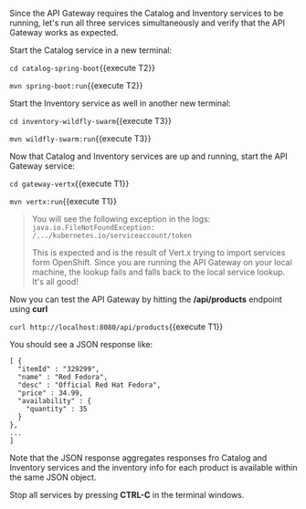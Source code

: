 Since the API Gateway requires the Catalog and Inventory services to be running, let's run all three 
services simultaneously and verify that the API Gateway works as expected. 

Start the Catalog service in a new terminal:

`cd catalog-spring-boot`{{execute T2}}

`mvn spring-boot:run`{{execute T2}}

Start the Inventory service as well in another new terminal:

`cd inventory-wildfly-swarm`{{execute T3}}

`mvn wildfly-swarm:run`{{execute T3}}

Now that Catalog and Inventory services are up and running, start the API Gateway service:

`cd gateway-vertx`{{execute T1}}

`mvn vertx:run`{{execute T1}}

> You will see the following exception in the logs: `java.io.FileNotFoundException: /.../kubernetes.io/serviceaccount/token`
> 
> This is expected and is the result of Vert.x trying to import services form OpenShift. Since you are 
> running the API Gateway on your local machine, the lookup fails and falls back to the local service 
> lookup. It's all good!

Now you can test the API Gateway by hitting the **/api/products** endpoint using **curl**

`curl http://localhost:8080/api/products`{{execute T1}}

You should see a JSON response like:
```
[ {
  "itemId" : "329299",
  "name" : "Red Fedora",
  "desc" : "Official Red Hat Fedora",
  "price" : 34.99,
  "availability" : {
    "quantity" : 35
  }
},
...
]
```

Note that the JSON response aggregates responses fro Catalog and Inventory services and 
the inventory info for each product is available within the same JSON object.

Stop all services by pressing **CTRL-C** in the terminal windows.